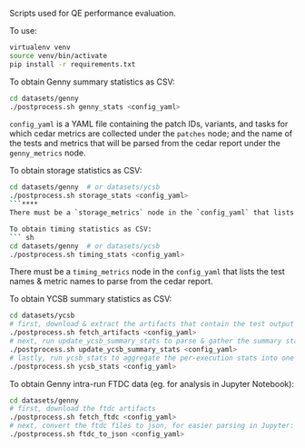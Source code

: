 Scripts used for QE performance evaluation.

To use:
``` sh
virtualenv venv
source venv/bin/activate
pip install -r requirements.txt
```

To obtain Genny summary statistics as CSV:
``` sh
cd datasets/genny
./postprocess.sh genny_stats <config_yaml>
```
`config_yaml` is a YAML file containing the patch IDs, variants, and tasks for which cedar metrics are collected under the `patches` node; and the name of the tests and metrics that will be parsed from the cedar report under the `genny_metrics` node.

To obtain storage statistics as CSV:
``` sh
cd datasets/genny  # or datasets/ycsb
./postprocess.sh storage_stats <config_yaml>
```****
There must be a `storage_metrics` node in the `config_yaml` that lists the test names & metric names to parse from the cedar report.

To obtain timing statistics as CSV:
``` sh
cd datasets/genny  # or datasets/ycsb
./postprocess.sh timing_stats <config_yaml>
```
There must be a `timing_metrics` node in the `config_yaml` that lists the test names & metric names to parse from the cedar report.

To obtain YCSB summary statistics as CSV:
``` sh
cd datasets/ycsb
# first, download & extract the artifacts that contain the test output logs
./postprocess.sh fetch_artifacts <config_yaml>
# next, run update_ycsb_summary_stats to parse & gather the summary stats per execution
./postprocess.sh update_ycsb_summary_stats <config_yaml>
# lastly, run ycsb_stats to aggregate the per-execution stats into one big CSV
./postprocess.sh ycsb_stats <config_yaml>
```

To obtain Genny intra-run FTDC data (eg. for analysis in Jupyter Notebook):
``` sh
cd datasets/genny
# first, download the ftdc artifacts
./postprocess.sh fetch_ftdc <config_yaml>
# next, convert the ftdc files to json, for easier parsing in Jupyter:
./postprocess.sh ftdc_to_json <config_yaml>
```
